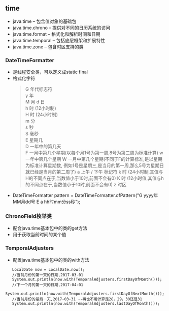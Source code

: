 ## time
 * java.time – 包含值对象的基础包
 * java.time.chrono – 提供对不同的日历系统的访问
 * java.time.format – 格式化和解析时间和日期
 * java.time.temporal – 包括底层框架和扩展特性
 * java.time.zone – 包含时区支持的类

### DateTimeFormatter
 * 是线程安全类，可以定义成static final
 * 格式化字符   
   > G 年代标志符  
   > y 年  
   > M 月
   > d 日  
   > h 时 (12小时制)  
   > H 时 (24小时制)  
   > m 分  
   > s 秒  
   > S 毫秒  
   > E 星期几  
   > D 一年中的第几天  
   > F 一月中第几个星期(以每个月1号为第一周,8号为第二周为标准计算)
   > w 一年中第几个星期
   > W 一月中第几个星期(不同于F的计算标准,是以星期为标准计算星期数,
   例如1号是星期三,是当月的第一周,那么5号为星期日就已经是当月的第二周了)
   > a 上午 / 下午 标记符
   > k 时 (24小时制,其值与H的不同点在于,当数值小于10时,前面不会有0)
   > K 时 (12小时值,其值与h的不同点在于,当数值小于10时,前面不会有0)
   > z 时区
 * DateTimeFormatter pattern = DateTimeFormatter.ofPattern("G yyyy年MM月dd号 E a hh时mm分ss秒");
 
### ChronoField枚举类
 * 配合java.time基本包中的类的get方法
 * 用于获取当前时间的某个值
 
### TemporalAdjusters
 * 配置java.time基本包中的类的with方法
 ```
    LocalDate now = LocalDate.now();
    //当前月份的第一天的日期,2017-03-01
    System.out.println(now.with(TemporalAdjusters.firstDayOfMonth())); 
    //下一个月的第一天的日期,2017-04-01
    System.out.println(now.with(TemporalAdjusters.firstDayOfNextMonth()));  
    //当前月份的最后一天,2017-03-31 --再也不用计算是28，29，30还是31
    System.out.println(now.with(TemporalAdjusters.lastDayOfMonth())); 
 ```
   
